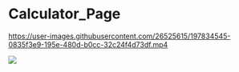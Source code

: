 # Calculator_Page



https://user-images.githubusercontent.com/26525615/197834545-0835f3e9-195e-480d-b0cc-32c24f4d73df.mp4




![](https://pbs.twimg.com/media/Ffw-W48WQAErjsW?format=jpg&name=large)





























